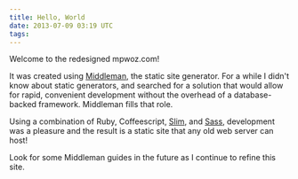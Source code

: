 ```yaml
---
title: Hello, World
date: 2013-07-09 03:19 UTC
tags:
---
```



Welcome to the redesigned mpwoz.com! 

It was created using [Middleman](http://middlemanapp.com), the static site generator.
For a while I didn't know about static generators, and searched for a solution that
would allow for rapid, convenient development without the overhead of a database-backed
framework. Middleman fills that role. 

Using a combination of Ruby, Coffeescript, [Slim](http://slim-lang.org), and [Sass](sass-lang.org),
development was a pleasure and the result is a static site that any old web server can host!

Look for some Middleman guides in the future as I continue to refine this site. 





